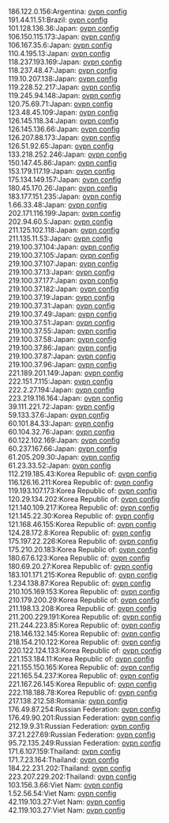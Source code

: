 186.122.0.156:Argentina: [ovpn config](vpn/186_122_0_156.ovpn)  
191.44.11.51:Brazil: [ovpn config](vpn/191_44_11_51.ovpn)  
101.128.136.36:Japan: [ovpn config](vpn/101_128_136_36.ovpn)  
106.150.115.173:Japan: [ovpn config](vpn/106_150_115_173.ovpn)  
106.167.35.6:Japan: [ovpn config](vpn/106_167_35_6.ovpn)  
110.4.195.13:Japan: [ovpn config](vpn/110_4_195_13.ovpn)  
118.237.193.169:Japan: [ovpn config](vpn/118_237_193_169.ovpn)  
118.237.48.47:Japan: [ovpn config](vpn/118_237_48_47.ovpn)  
119.10.207.138:Japan: [ovpn config](vpn/119_10_207_138.ovpn)  
119.228.52.217:Japan: [ovpn config](vpn/119_228_52_217.ovpn)  
119.245.94.148:Japan: [ovpn config](vpn/119_245_94_148.ovpn)  
120.75.69.71:Japan: [ovpn config](vpn/120_75_69_71.ovpn)  
123.48.45.109:Japan: [ovpn config](vpn/123_48_45_109.ovpn)  
126.145.118.34:Japan: [ovpn config](vpn/126_145_118_34.ovpn)  
126.145.136.66:Japan: [ovpn config](vpn/126_145_136_66.ovpn)  
126.207.88.173:Japan: [ovpn config](vpn/126_207_88_173.ovpn)  
126.51.92.65:Japan: [ovpn config](vpn/126_51_92_65.ovpn)  
133.218.252.246:Japan: [ovpn config](vpn/133_218_252_246.ovpn)  
150.147.45.86:Japan: [ovpn config](vpn/150_147_45_86.ovpn)  
153.179.117.19:Japan: [ovpn config](vpn/153_179_117_19.ovpn)  
175.134.149.157:Japan: [ovpn config](vpn/175_134_149_157.ovpn)  
180.45.170.26:Japan: [ovpn config](vpn/180_45_170_26.ovpn)  
183.177.151.235:Japan: [ovpn config](vpn/183_177_151_235.ovpn)  
1.66.33.48:Japan: [ovpn config](vpn/1_66_33_48.ovpn)  
202.171.116.199:Japan: [ovpn config](vpn/202_171_116_199.ovpn)  
202.94.60.5:Japan: [ovpn config](vpn/202_94_60_5.ovpn)  
211.125.102.118:Japan: [ovpn config](vpn/211_125_102_118.ovpn)  
211.135.11.53:Japan: [ovpn config](vpn/211_135_11_53.ovpn)  
219.100.37.104:Japan: [ovpn config](vpn/219_100_37_104.ovpn)  
219.100.37.105:Japan: [ovpn config](vpn/219_100_37_105.ovpn)  
219.100.37.107:Japan: [ovpn config](vpn/219_100_37_107.ovpn)  
219.100.37.13:Japan: [ovpn config](vpn/219_100_37_13.ovpn)  
219.100.37.177:Japan: [ovpn config](vpn/219_100_37_177.ovpn)  
219.100.37.182:Japan: [ovpn config](vpn/219_100_37_182.ovpn)  
219.100.37.19:Japan: [ovpn config](vpn/219_100_37_19.ovpn)  
219.100.37.31:Japan: [ovpn config](vpn/219_100_37_31.ovpn)  
219.100.37.49:Japan: [ovpn config](vpn/219_100_37_49.ovpn)  
219.100.37.51:Japan: [ovpn config](vpn/219_100_37_51.ovpn)  
219.100.37.55:Japan: [ovpn config](vpn/219_100_37_55.ovpn)  
219.100.37.58:Japan: [ovpn config](vpn/219_100_37_58.ovpn)  
219.100.37.86:Japan: [ovpn config](vpn/219_100_37_86.ovpn)  
219.100.37.87:Japan: [ovpn config](vpn/219_100_37_87.ovpn)  
219.100.37.96:Japan: [ovpn config](vpn/219_100_37_96.ovpn)  
221.189.201.149:Japan: [ovpn config](vpn/221_189_201_149.ovpn)  
222.151.7.115:Japan: [ovpn config](vpn/222_151_7_115.ovpn)  
222.2.27.194:Japan: [ovpn config](vpn/222_2_27_194.ovpn)  
223.219.116.164:Japan: [ovpn config](vpn/223_219_116_164.ovpn)  
39.111.221.72:Japan: [ovpn config](vpn/39_111_221_72.ovpn)  
59.133.37.6:Japan: [ovpn config](vpn/59_133_37_6.ovpn)  
60.101.84.33:Japan: [ovpn config](vpn/60_101_84_33.ovpn)  
60.104.32.76:Japan: [ovpn config](vpn/60_104_32_76.ovpn)  
60.122.102.169:Japan: [ovpn config](vpn/60_122_102_169.ovpn)  
60.237.167.66:Japan: [ovpn config](vpn/60_237_167_66.ovpn)  
61.205.209.30:Japan: [ovpn config](vpn/61_205_209_30.ovpn)  
61.23.33.52:Japan: [ovpn config](vpn/61_23_33_52.ovpn)  
112.219.185.43:Korea Republic of: [ovpn config](vpn/112_219_185_43.ovpn)  
116.126.16.211:Korea Republic of: [ovpn config](vpn/116_126_16_211.ovpn)  
119.193.107.173:Korea Republic of: [ovpn config](vpn/119_193_107_173.ovpn)  
120.29.134.202:Korea Republic of: [ovpn config](vpn/120_29_134_202.ovpn)  
121.140.109.217:Korea Republic of: [ovpn config](vpn/121_140_109_217.ovpn)  
121.145.22.30:Korea Republic of: [ovpn config](vpn/121_145_22_30.ovpn)  
121.168.46.155:Korea Republic of: [ovpn config](vpn/121_168_46_155.ovpn)  
124.28.172.8:Korea Republic of: [ovpn config](vpn/124_28_172_8.ovpn)  
175.197.22.226:Korea Republic of: [ovpn config](vpn/175_197_22_226.ovpn)  
175.210.20.183:Korea Republic of: [ovpn config](vpn/175_210_20_183.ovpn)  
180.67.6.123:Korea Republic of: [ovpn config](vpn/180_67_6_123.ovpn)  
180.69.20.27:Korea Republic of: [ovpn config](vpn/180_69_20_27.ovpn)  
183.101.171.215:Korea Republic of: [ovpn config](vpn/183_101_171_215.ovpn)  
1.234.138.87:Korea Republic of: [ovpn config](vpn/1_234_138_87.ovpn)  
210.105.169.153:Korea Republic of: [ovpn config](vpn/210_105_169_153.ovpn)  
210.179.200.29:Korea Republic of: [ovpn config](vpn/210_179_200_29.ovpn)  
211.198.13.208:Korea Republic of: [ovpn config](vpn/211_198_13_208.ovpn)  
211.200.229.191:Korea Republic of: [ovpn config](vpn/211_200_229_191.ovpn)  
211.244.223.85:Korea Republic of: [ovpn config](vpn/211_244_223_85.ovpn)  
218.146.132.145:Korea Republic of: [ovpn config](vpn/218_146_132_145.ovpn)  
218.154.210.122:Korea Republic of: [ovpn config](vpn/218_154_210_122.ovpn)  
220.122.124.133:Korea Republic of: [ovpn config](vpn/220_122_124_133.ovpn)  
221.153.184.11:Korea Republic of: [ovpn config](vpn/221_153_184_11.ovpn)  
221.155.150.165:Korea Republic of: [ovpn config](vpn/221_155_150_165.ovpn)  
221.165.54.237:Korea Republic of: [ovpn config](vpn/221_165_54_237.ovpn)  
221.167.26.145:Korea Republic of: [ovpn config](vpn/221_167_26_145.ovpn)  
222.118.188.78:Korea Republic of: [ovpn config](vpn/222_118_188_78.ovpn)  
217.138.212.58:Romania: [ovpn config](vpn/217_138_212_58.ovpn)  
176.49.87.254:Russian Federation: [ovpn config](vpn/176_49_87_254.ovpn)  
176.49.90.201:Russian Federation: [ovpn config](vpn/176_49_90_201.ovpn)  
212.19.9.31:Russian Federation: [ovpn config](vpn/212_19_9_31.ovpn)  
37.21.227.69:Russian Federation: [ovpn config](vpn/37_21_227_69.ovpn)  
95.72.135.249:Russian Federation: [ovpn config](vpn/95_72_135_249.ovpn)  
171.6.107.159:Thailand: [ovpn config](vpn/171_6_107_159.ovpn)  
171.7.23.164:Thailand: [ovpn config](vpn/171_7_23_164.ovpn)  
184.22.231.202:Thailand: [ovpn config](vpn/184_22_231_202.ovpn)  
223.207.229.202:Thailand: [ovpn config](vpn/223_207_229_202.ovpn)  
103.156.3.66:Viet Nam: [ovpn config](vpn/103_156_3_66.ovpn)  
1.52.56.54:Viet Nam: [ovpn config](vpn/1_52_56_54.ovpn)  
42.119.103.27:Viet Nam: [ovpn config](vpn/42_119_103_27.ovpn)  
42.119.103.27:Viet Nam: [ovpn config](vpn/42_119_103_27.ovpn)  
